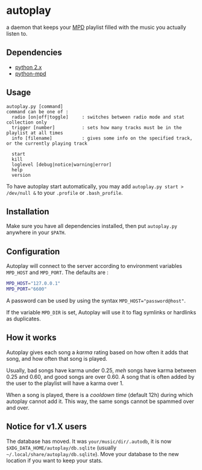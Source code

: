autoplay
========

a daemon that keeps your [MPD][] playlist filled with the music you actually listen to.

[MPD]: http://mpd.wikia.com (Music Player Daemon)

Dependencies
------------

* [python 2.x][python]
* [python-mpd][pympd]

[python]: http://python.org/
[pympd]: http://jatreuman.indefero.net/p/python-mpd/

Usage
-----

```
autoplay.py [command]
command can be one of :
  radio [on|off|toggle]     : switches between radio mode and stat collection only
  trigger [number]          : sets how many tracks must be in the playlist at all times
  info [filename]           : gives some info on the specified track, or the currently playing track

  start
  kill
  loglevel [debug|notice|warning|error]
  help
  version
```

To have autoplay start automatically, you may add `autoplay.py start > /dev/null &` to your `.profile` or `.bash_profile`.

Installation
------------

Make sure you have all dependencies installed, then put `autoplay.py` anywhere in your `$PATH`.

Configuration
-------------

Autoplay will connect to the server according to environment variables `MPD_HOST` and `MPD_PORT`.
The defaults are :

```sh
MPD_HOST="127.0.0.1"
MPD_PORT="6600"
```

A password can be used by using the syntax `MPD_HOST="password@host"`.

If the variable `MPD_DIR` is set, Autoplay will use it to flag symlinks or hardlinks as duplicates.

How it works
------------

Autoplay gives each song a *karma* rating based on how often it adds that song, and how often that song is played.

Usually, bad songs have karma under 0.25, *meh* songs have karma between 0.25 and 0.60, and good songs are over 0.60. A song that is often added by the user to the playlist will have a karma over 1.

When a song is played, there is a *cooldown time* (default 12h) during which autoplay cannot add it. This way, the same songs cannot be spammed over and over.

Notice for v1.X users
---------------------

The database has moved. It was `your/music/dir/.autodb`, it is now `$XDG_DATA_HOME/autoplay/db.sqlite` (usually `~/.local/share/autoplay/db.sqlite`). Move your database to the new location if you want to keep your stats.
